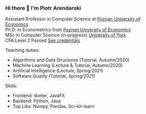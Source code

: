 ### Hi there 👋 I'm Piotr Arendarski

Assistant Professor in Computer Science at [Poznan University of Economics](http://kie.ue.poznan.pl/en/members/)\
Ph.D. in Econometrics from [Poznan University of Economics](http://ue.poznan.pl/en)\
MSc in Computer Sceince (in progress) [University of York](https://www.york.ac.uk/)\
CFA Level 2 Passed [See credentials](https://www.dropbox.com/s/9pag4i8q2qkp8u6/CFA%20results%20Level%20II.JPG?dl=0)

Teaching duties:
- Algorithms and Data Structures (Tutorial, Autumn/2020)
- Machine Learning (Lecture & Tutorial, Autumn/2020)
- Artificial Intelligence (Lecture, Spring/2021)
- Software Quality (Tutorial, Spring/2021)

Skills:
- Frontend: tkinter, JavaFX
- Backend: Python, Java
- Top Libs: Numpy, Pandas, Sci-kit-learn
